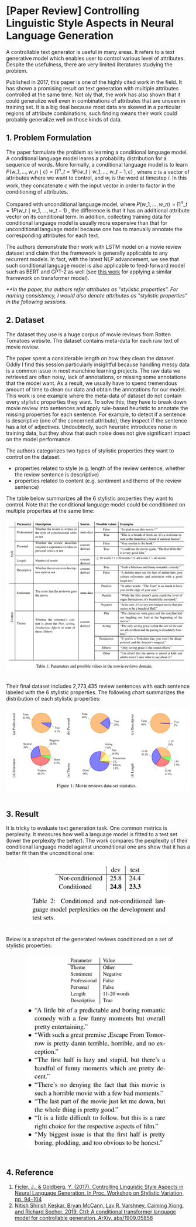 # [Paper Review] Controlling Linguistic Style Aspects in Neural Language Generation

A controllable text generator is useful in many areas. It refers to a text generative model which enables user to control various level of attributes. Despite the usefulness, there are very limited literatures studying the problem. 

Published in 2017, this paper is one of the highly cited work in the field. It has shown a promising result on text generation with multiple attributes controlled at the same time. Not oly that, the work has also shown that it could generalize well even in combinations of attributes that are unseen in training set. It is a big deal because most data are skewed in a particular regions of attribute combinations, such finding means their work could probably generalize well on those kinds of data.

## 1. Problem Formulation

The paper formulate the problem as learning a conditional language model. A conditional language model learns a probability distribution for a sequence of words. More formally, a conditional language model is to learn $P(w\_{1},...,w\_{n} \mid c) = \prod^{n}\_{t=1} P(w\_{t} \mid w\_{1},...,w\_{t-1},c)$ , where $c$ is a vector of attributes where we want to control, and $w_i$ is the word at timestep $i$. In this work, they concatenate $c$ with the input vector in order to factor in the conditioning of attributes.

Compared with unconditional language model, where $P(w\_{1},...,w\_{n}) = \prod^{n}\_{t=1} P(w\_{t} \mid w\_{1},...,w\_{t-1})$ , the difference is that it has an additional attribute vector on its conditional term. In addition, collecting training data for conditional language model is usually more expensive than that for unconditional language model because one has to manually annotate the corresponding attributes for each text.

The authors demonstrate their work with LSTM model on a movie review dataset and claim that the framework is generally applicable to any recurrent models. In fact, with the latest NLP advancement, we see that such conditional language model is also applicable to feed-forward model such as BERT and GPT-2 as well (see [this work](https://arxiv.org/pdf/1707.02633.pdf) for applying a similar framework on transformer model).  

_**In the paper, the authors refer attributes as "stylistic properties". For naming consistency, I would also denote attributes as "stylistic properties" in the following sessions._

## 2. Dataset

The dataset they use is a huge corpus of movie reviews from Rotten Tomatoes website. The dataset contains meta-data for each raw text of movie review. 

The paper spent a considerable length on how they clean the dataset. Oddly I find this session particularly insightful because handling messy data is a common issue in most manchine learning projects. The raw data we retrieved are often noisy, lack of annotations, or missing some annotations that the model want. As a result, we usually have to spend tremendous amount of time to clean our data and obtain the annotations for our model. This work is one example where the meta-data of dataset do not contain every stylistic properties they want. To solve this, they have to break down movie review into sentences and apply rule-based heuristic to annotate the missing properties for each sentence. For example, to detect if a sentence is descriptive (one of the concerned attribute), they inspect if the sentence has a lot of adjectives. Undoubtedly, such heuristic introduces noise in training data, but they show that such noise does not give significant impact on the model performance.

The authors categorizes two types of stylistic properties they want to control on the dataset. 
- properties related to style (e.g. length of the review sentence, whether the review sentence is descriptive)
- properties related to content (e.g. sentiment and theme of the review sentence)

The table below summarizes all the 6 stylistic properties they want to control. Note that the conditional language model could be conditioned on multiple properties at the same time: 
<br/><br/>
![properties-list](/images/2020-06-09-Controling_Linguistic_Style_Aspects/attribute_table.JPG)
<br/><br/>

Their final dataset includes 2,773,435 review sentences with each sentence labeled with the 6 stylistic properties. The following chart summarizes the distribution of each stylistic properties:
<br/><br/>
![properties-distribution](/images/2020-06-09-Controling_Linguistic_Style_Aspects/attribute_distribution.JPG)
<br/><br/>

## 3. Result

It is tricky to evaluate text generation task. One common metrics is perplexity. It measures how well a language model is fitted to a test set (lower the perplexity the better). The work compares the pexplexity of their conditional language model against unconditional one ans show that it has a better fit than the unconditional one:
<br/><br/>
<span style="display:block;text-align:center">
![perplexity](/images/2020-06-09-Controling_Linguistic_Style_Aspects/perplexity.JPG)
</span>
<br/>

Below is a snapshot of the generated reviews conditioned on a set of stylistic properties:
<br/><br/>
<span style="display:block;text-align:center">
![generated](/images/2020-06-09-Controling_Linguistic_Style_Aspects/generated.JPG)
</span>
<br/>

## 4. Reference
1. [Ficler, J., & Goldberg, Y. (2017). Controlling Linguistic Style Aspects in Neural Language Generation. In Proc. Workshop on Stylistic Variation, pp. 94–104](https://arxiv.org/pdf/1707.02633.pdf)
2. [Nitish Shirish Keskar, Bryan McCann, Lav R. Varshney, Caiming Xiong, and Richard Socher. 2019.
Ctrl: A conditional transformer language model for
controllable generation. ArXiv, abs/1909.05858](https://arxiv.org/pdf/1909.05858.pdf)
